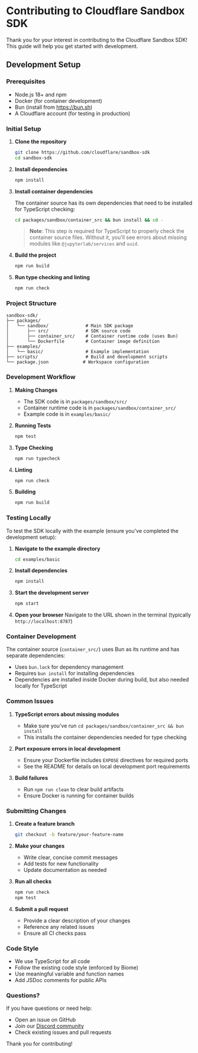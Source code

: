 # Contributing to Cloudflare Sandbox SDK

Thank you for your interest in contributing to the Cloudflare Sandbox SDK! This guide will help you get started with development.

## Development Setup

### Prerequisites

- Node.js 18+ and npm
- Docker (for container development)
- Bun (install from https://bun.sh)
- A Cloudflare account (for testing in production)

### Initial Setup

1. **Clone the repository**
   ```bash
   git clone https://github.com/cloudflare/sandbox-sdk
   cd sandbox-sdk
   ```

2. **Install dependencies**
   ```bash
   npm install
   ```

3. **Install container dependencies**

   The container source has its own dependencies that need to be installed for TypeScript checking:
   ```bash
   cd packages/sandbox/container_src && bun install && cd -
   ```

   > **Note**: This step is required for TypeScript to properly check the container source files. Without it, you'll see errors about missing modules like `@jupyterlab/services` and `uuid`.

4. **Build the project**
   ```bash
   npm run build
   ```

5. **Run type checking and linting**
   ```bash
   npm run check
   ```

### Project Structure

```
sandbox-sdk/
├── packages/
│   └── sandbox/              # Main SDK package
│       ├── src/              # SDK source code
│       ├── container_src/    # Container runtime code (uses Bun)
│       └── Dockerfile        # Container image definition
├── examples/
│   └── basic/                # Example implementation
├── scripts/                  # Build and development scripts
└── package.json             # Workspace configuration
```

### Development Workflow

1. **Making Changes**
   - The SDK code is in `packages/sandbox/src/`
   - Container runtime code is in `packages/sandbox/container_src/`
   - Example code is in `examples/basic/`

2. **Running Tests**
   ```bash
   npm test
   ```

3. **Type Checking**
   ```bash
   npm run typecheck
   ```

4. **Linting**
   ```bash
   npm run check
   ```

5. **Building**
   ```bash
   npm run build
   ```

### Testing Locally

To test the SDK locally with the example (ensure you've completed the development setup):

1. **Navigate to the example directory**
   ```bash
   cd examples/basic
   ```

2. **Install dependencies**
   ```bash
   npm install
   ```

3. **Start the development server**
   ```bash
   npm start
   ```

4. **Open your browser**
   Navigate to the URL shown in the terminal (typically `http://localhost:8787`)

### Container Development

The container source (`container_src/`) uses Bun as its runtime and has separate dependencies:

- Uses `bun.lock` for dependency management
- Requires `bun install` for installing dependencies
- Dependencies are installed inside Docker during build, but also needed locally for TypeScript

### Common Issues

1. **TypeScript errors about missing modules**
   - Make sure you've run `cd packages/sandbox/container_src && bun install`
   - This installs the container dependencies needed for type checking

2. **Port exposure errors in local development**
   - Ensure your Dockerfile includes `EXPOSE` directives for required ports
   - See the README for details on local development port requirements

3. **Build failures**
   - Run `npm run clean` to clear build artifacts
   - Ensure Docker is running for container builds

### Submitting Changes

1. **Create a feature branch**
   ```bash
   git checkout -b feature/your-feature-name
   ```

2. **Make your changes**
   - Write clear, concise commit messages
   - Add tests for new functionality
   - Update documentation as needed

3. **Run all checks**
   ```bash
   npm run check
   npm test
   ```

4. **Submit a pull request**
   - Provide a clear description of your changes
   - Reference any related issues
   - Ensure all CI checks pass

### Code Style

- We use TypeScript for all code
- Follow the existing code style (enforced by Biome)
- Use meaningful variable and function names
- Add JSDoc comments for public APIs

### Questions?

If you have questions or need help:
- Open an issue on GitHub
- Join our [Discord community](https://discord.gg/cloudflaredev)
- Check existing issues and pull requests

Thank you for contributing!
